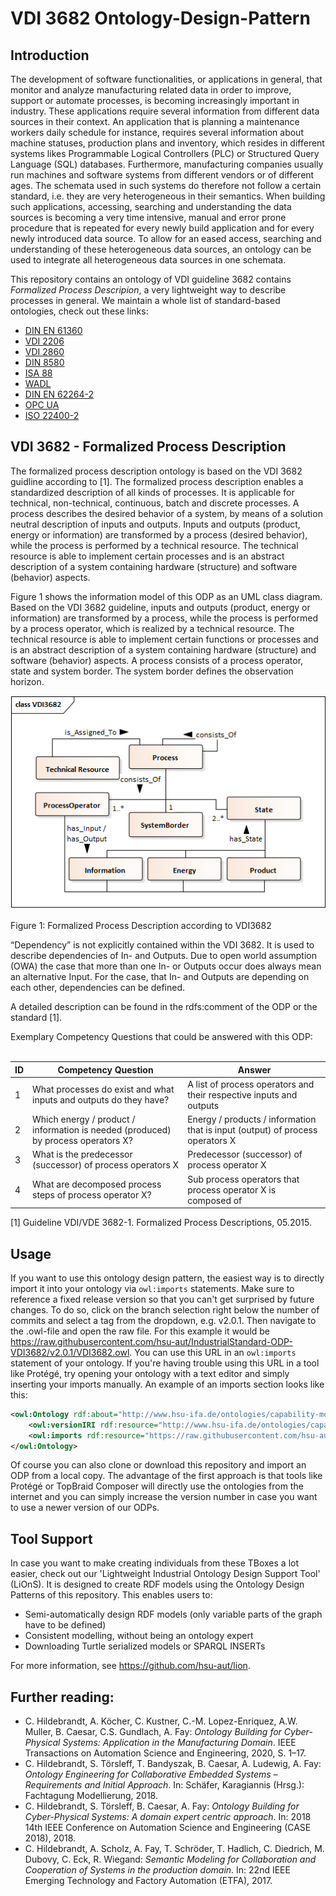 # VDI 3682 Ontology-Design-Pattern

## Introduction

The development of software functionalities, or applications in general, that monitor and analyze manufacturing related data in order to improve, support or automate processes, is becoming increasingly important in industry. These applications require several information from different data sources in their context. An application that is planning a maintenance workers daily schedule for instance, requires several information about machine statuses, production plans and inventory, which resides in different systems likes Programmable Logical Controllers (PLC) or Structured Query Language (SQL) databases. Furthermore, manufacturing companies usually run machines and software systems from different vendors or of different ages. The schemata used in such systems do therefore not follow a certain standard, i.e. they are very heterogeneous in their semantics. When building such applications, accessing, searching and understanding the data sources is becoming a very time intensive, manual and error prone procedure that is repeated for every newly build application and for every newly introduced data source. To allow for an eased access, searching and understanding of these heterogeneous data sources, an ontology can be used to integrate all heterogeneous data sources in one schemata. 

This repository contains an ontology of VDI guideline 3682 contains _Formalized Process Descripion_, a very lightweight way to describe processes in general. We maintain a whole list of standard-based ontologies, check out these links:
 - [DIN EN 61360](https://github.com/hsu-aut/IndustrialStandard-ODP-DINEN61360)
 - [VDI 2206](https://github.com/hsu-aut/IndustrialStandard-ODP-VDI2206)
 - [VDI 2860](https://github.com/hsu-aut/IndustrialStandard-ODP-VDI2860)
 - [DIN 8580](https://github.com/hsu-aut/IndustrialStandard-ODP-DIN8580)
 - [ISA 88](https://github.com/hsu-aut/IndustrialStandard-ODP-ISA88)
 - [WADL](https://github.com/hsu-aut/IndustrialStandard-ODP-WADL)
 - [DIN EN 62264-2](https://github.com/hsu-aut/IndustrialStandard-ODP-DINEN62264-2)
 - [OPC UA](https://github.com/hsu-aut/IndustrialStandard-ODP-OPC-UA)
 - [ISO 22400-2](https://github.com/hsu-aut/IndustrialStandard-ODP-ISO22400-2)


## VDI 3682 - Formalized Process Description

The formalized process description ontology is based on the VDI 3682 guidline according to [1]. The formalized process description enables a standardized description of all kinds of processes. It is applicable for technical, non-technical, continuous, batch and discrete processes. A process describes the desired behavior of a system, by means of a solution neutral description of inputs and outputs. Inputs and outputs (product, energy or information) are transformed by a process (desired behavior), while the process is performed by a technical resource. The technical resource is able to implement certain processes and is an abstract description of a system containing hardware (structure) and software (behavior) aspects.

Figure 1 shows the information model of this ODP as an UML class diagram. Based on the VDI 3682 guideline, inputs and outputs (product, energy or information) are transformed by a process, while the process is performed by a process operator, which is realized by a technical resource. The technical resource is able to implement certain functions or processes and is an abstract description of a system containing hardware (structure) and software (behavior) aspects. A process consists of a process operator, state and system border. The system border defines the observation horizon.

![](./pictures/VDI3682_LWO.png?raw=true "VDI3682 LWO")<br></br>
Figure 1: Formalized Process Description according to VDI3682

“Dependency” is not explicitly contained within the VDI 3682. It is used to describe dependencies of In- and Outputs. Due to open world assumption (OWA) the case that more than one In- or Outputs occur does always mean an alternative Input. For the case, that In- and Outputs are depending on each other, dependencies can be defined.

A detailed description can be found in the rdfs:comment of the ODP or the standard [1].

Exemplary Competency Questions that could be answered with this ODP:<br></br>

<table>
	<thead>
		<tr>
			<th>ID</th>
			<th>Competency Question</th>
			<th>Answer</th>
		</tr>
	</thead>
	<tbody>
		<tr>
			<td>1</td>
			<td>What processes do exist and what inputs and outputs do they have?</td>
			<td>A list of process operators and their respective inputs and outputs</td>
		</tr>
		<tr>
			<td>2</td>
			<td>Which energy / product / information is needed (produced) by process operators X?</td>
			<td>Energy / products / information that is input (output) of process operators X</td>
		</tr>
		<tr>
			<td>3</td>
			<td>What is the predecessor (successor) of process operators X</td>
			<td>Predecessor (successor) of process operator X</td>
		</tr>
		<tr>
			<td>4</td>
			<td>What are decomposed process steps of process operator X?</td>
			<td>Sub process operators that process operator X is composed of</td>
		</tr>
	</tbody>
</table>

[1] Guideline VDI/VDE 3682-1. Formalized Process Descriptions, 05.2015.


## Usage
If you want to use this ontology design pattern, the easiest way is to directly import it into your ontology via `owl:imports` statements. Make sure to reference a fixed release version so that you can't get surprised by future changes. To do so, click on the branch selection right below the number of commits and select a tag from the dropdown, e.g. v2.0.1. Then navigate to the .owl-file and open the raw file. For this example it would be https://raw.githubusercontent.com/hsu-aut/IndustrialStandard-ODP-VDI3682/v2.0.1/VDI3682.owl. You can use this URL in an `owl:imports` statement of your ontology. If you're having trouble using this URL in a tool like Protégé, try opening your ontology with a text editor and simply inserting your imports manually.
An example of an imports section looks like this:

```xml
<owl:Ontology rdf:about="http://www.hsu-ifa.de/ontologies/capability-model#">
    <owl:versionIRI rdf:resource="http://www.hsu-ifa.de/ontologies/capability-model/1.0.0#"/>
    <owl:imports rdf:resource="https://raw.githubusercontent.com/hsu-aut/IndustrialStandard-ODP-VDI3682/v2.0.1/VDI3682.owl"/>
</owl:Ontology>
```
Of course you can also clone or download this repository and import an ODP from a local copy. The advantage of the first approach is that tools like Protégé or TopBraid Composer will directly use the ontologies from the internet and you can simply increase the version number in case you want to use a newer version of our ODPs.

## Tool Support
In case you want to make creating individuals from these TBoxes a lot easier, check out our 'Lightweight Industrial Ontology Design Support Tool' (LiOnS). It is designed to create RDF models using the Ontology Design Patterns of this repository. This enables users to:
- Semi-automatically design RDF models (only variable parts of the graph have to be defined)
- Consistent modelling, without being an ontology expert
- Downloading Turtle serialized models or SPARQL INSERTs

For more information, see https://github.com/hsu-aut/lion.

## Further reading:
- C. Hildebrandt, A. Köcher, C. Kustner, C.-M. Lopez-Enriquez, A.W. Muller, B. Caesar, C.S. Gundlach, A. Fay: _Ontology Building for Cyber-Physical Systems: Application in the Manufacturing Domain_. IEEE Transactions on Automation Science and Engineering, 2020, S. 1–17.
-  C. Hildebrandt, S. Törsleff, T. Bandyszak, B. Caesar, A. Ludewig, A. Fay: _Ontology Engineering for Collaborative Embedded Systems – Requirements and Initial Approach_. In: Schäfer, Karagiannis (Hrsg.): Fachtagung Modellierung, 2018.
- C. Hildebrandt, S. Törsleff, B. Caesar, A. Fay: _Ontology Building for Cyber-Physical Systems: A domain expert centric approach_. In: 2018 14th IEEE Conference on Automation Science and Engineering (CASE 2018), 2018.
- C. Hildebrandt, A. Scholz, A. Fay, T. Schröder, T. Hadlich, C. Diedrich, M. Dubovy, C. Eck, R. Wiegand: _Semantic Modeling for Collaboration and Cooperation of Systems in the production domain_. In: 22nd IEEE Emerging Technology and Factory Automation (ETFA), 2017.
